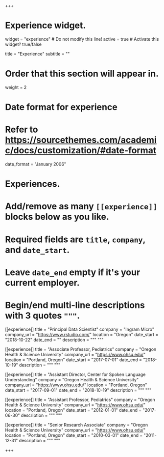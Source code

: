 +++
# Experience widget.
widget = "experience"  # Do not modify this line!
active = true  # Activate this widget? true/false

title = "Experience"
subtitle = ""

# Order that this section will appear in.
weight = 2

# Date format for experience
#   Refer to https://sourcethemes.com/academic/docs/customization/#date-format
date_format = "January 2006"

# Experiences.
#   Add/remove as many `[[experience]]` blocks below as you like.
#   Required fields are `title`, `company`, and `date_start`.
#   Leave `date_end` empty if it's your current employer.
#   Begin/end multi-line descriptions with 3 quotes `"""`.
[[experience]]
  title = "Principal Data Scientist"
  company = "Ingram Micro"
  company_url = "https://www.rstudio.com/"
  location = "Oregon"
  date_start = "2018-10-22"
  date_end = ""
  description = """
  """

[[experience]]
  title = "Associate Professor, Pediatrics"
  company = "Oregon Health & Science University"
  company_url = "https://www.ohsu.edu/"
  location = "Portland, Oregon"
  date_start = "2017-07-01"
  date_end = "2018-10-19"
  description = """ """
  
[[experience]]
  title = "Assistant Director, Center for Spoken Language Understanding"
  company = "Oregon Health & Science University"
  company_url = "https://www.ohsu.edu/"
  location = "Portland, Oregon"
  date_start = "2017-09-01"
  date_end = "2018-10-19"
  description = """ """

[[experience]]
  title = "Assistant Professor, Pediatrics"
  company = "Oregon Health & Science University"
  company_url = "https://www.ohsu.edu/"
  location = "Portland, Oregon"
  date_start = "2012-01-01"
  date_end = "2017-06-30"
  description = """ """
  
[[experience]]
  title = "Senior Research Associate"
  company = "Oregon Health & Science University"
  company_url = "https://www.ohsu.edu/"
  location = "Portland, Oregon"
  date_start = "2010-03-01"
  date_end = "2011-12-31"
  description = """ """


+++